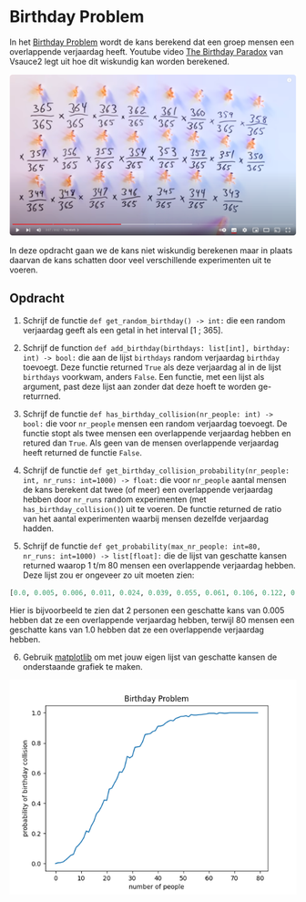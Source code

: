 # Birthday Problem

In het [Birthday Problem](https://en.wikipedia.org/wiki/Birthday_problem) wordt de kans berekend dat een groep mensen een overlappende verjaardag heeft. Youtube video [The Birthday Paradox](https://youtu.be/ofTb57aZHZs) van Vsauce2 legt uit hoe dit wiskundig kan worden berekened.

[![birthday_paradox_vsauce2.png](birthday_paradox_vsauce2.png)](https://youtu.be/ofTb57aZHZs)

In deze opdracht gaan we de kans niet wiskundig berekenen maar in plaats daarvan de kans schatten door veel verschillende experimenten uit te voeren.

## Opdracht

1) Schrijf de functie `def get_random_birthday() -> int:` die een random verjaardag geeft als een getal in het interval [1 ; 365].

2) Schrijf de function `def add_birthday(birthdays: list[int], birthday: int) -> bool:` die aan de lijst `birthdays` random verjaardag `birthday` toevoegt. Deze functie returned `True` als deze verjaardag al in de lijst `birthdays` voorkwam, anders `False`. Een functie, met een lijst als argument, past deze lijst aan zonder dat deze hoeft te worden ge-returrned. 

3) Schrijf de functie `def has_birthday_collision(nr_people: int) -> bool:` die voor `nr_people` mensen een random verjaardag toevoegt. De functie stopt als twee mensen een overlappende verjaardag hebben en retured dan `True`. Als geen van de mensen overlappende verjaardag heeft returned de functie `False`.

4) Schrijf de functie `def get_birthday_collision_probability(nr_people: int, nr_runs: int=1000) -> float:` die voor `nr_people` aantal mensen de kans berekent dat twee (of meer) een overlappende verjaardag hebben door `nr_runs` random experimenten (met `has_birthday_collision()`) uit te voeren. De functie returned de ratio van het aantal experimenten waarbij mensen dezelfde verjaardag hadden.

5) Schrijf de functie `def get_probability(max_nr_people: int=80, nr_runs: int=1000) -> list[float]:` die de lijst van geschatte kansen returned waarop 1 t/m 80 mensen een overlappende verjaardag hebben. Deze lijst zou er ongeveer zo uit moeten zien:

```python
[0.0, 0.005, 0.006, 0.011, 0.024, 0.039, 0.055, 0.061, 0.106, 0.122, 0.143, 0.17, 0.216, 0.208, 0.25, 0.281, 0.33, 0.349, 0.38, 0.421, 0.419, 0.494, 0.5, 0.533, 0.563, 0.608, 0.606, 0.639, 0.711, 0.701, 0.712, 0.771, 0.774, 0.777, 0.807, 0.856, 0.859, 0.862, 0.876, 0.882, 0.911, 0.912, 0.917, 0.932, 0.943, 0.951, 0.947, 0.963, 0.969, 0.976, 0.977, 0.981, 0.974, 0.988, 0.985, 0.985, 0.987, 0.988, 0.991, 0.993, 0.997, 0.997, 0.997, 0.993, 1.0, 0.999, 0.997, 0.998, 1.0, 1.0, 1.0, 1.0, 1.0, 1.0, 1.0, 1.0, 1.0, 1.0, 1.0, 1.0]
```

Hier is bijvoorbeeld te zien dat 2 personen een geschatte kans van 0.005 hebben dat ze een overlappende verjaardag hebben, terwijl 80 mensen een geschatte kans van 1.0 hebben dat ze een overlappende verjaardag hebben.

6) Gebruik [matplotlib](https://matplotlib.org/stable/tutorials/pyplot.html#sphx-glr-tutorials-pyplot-py) om met jouw eigen lijst van geschatte kansen de onderstaande grafiek te maken.

![birthday_probabilities.png](birthday_probabilities.png)
